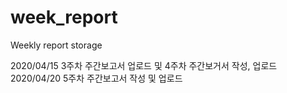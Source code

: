 # week_report
Weekly report storage

2020/04/15 3주차 주간보고서 업로드 및 4주차 주간보거서 작성, 업로드
2020/04/20 5주차 주간보고서 작성 및 업로드
